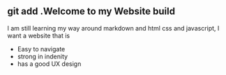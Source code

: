 ## git add .Welcome to my Website build

I am still learning my way around markdown and html css and javascript, I want a website that is

- Easy to navigate
- strong in indenity
- has a good UX design
